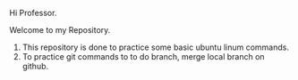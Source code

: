 Hi Professor.

Welcome to my Repository. 

1. This repository is done to practice some basic ubuntu linum commands.
2. To practice git commands to to do branch, merge local branch on github.

